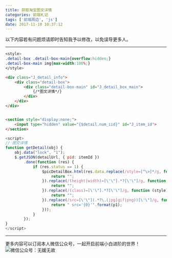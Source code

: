 ```yaml
---
title: 获取淘宝图文详情
categories: 前端札记
tags: ['前端周边', 'js']
date: 2017-11-10 10:37:12
---
```

以下内容若有问题烦请即时告知我予以修改，以免误导更多人。

---


<!-- more -->


``` css
<style>
.detail-box .detail-box-main{overflow:hidden;}
.detail-box-main img{max-width:100%;}
</style>
```

``` html
<div class="J_detail_info">
    <div class="detail-box">
        <div class="detail-box-main" id="J_detail_box_main">
            {/*图文详情*/}
        </div>
    </div>
</div>


<section style="display:none;">
    <input type="hidden" value="{$detail.num_iid}" id="J_item_id">
</section>
```


``` javascript
<script>
// 图文详情
function getDetail(obj) {
    obj.data("lock", "1");
    $.getJSON(detailUrl, { pid: itemId })
        .done(function (res) {
            if (res.status == 1) {
                $picDetailBox.html(res.data.replace(/style=[^\>]*/g, function (style) {
                    return "";
                }).replace(/(height|width)=[\'\"].*?[\'\"]/g, function (style) {
                    return "";
                }).replace(/(class)=[\'\"].*?[\'\"]/g, function (style) {
                    return "";
                }).replace(/src=[\'\"](.*?\.(jpg|gif|png))[\'\"]/g, function (match, p1) {
                    return " src='{0}'".format(p1);
                }));
            }
        });
}
</script>
```

---
更多内容可以订阅本人微信公众号，一起开启前端小白进阶的世界！
![微信公众号：无媛无故](http://ww1.sinaimg.cn/large/006tNc79gy1g59sd1aky1j325s0m80xf.jpg)